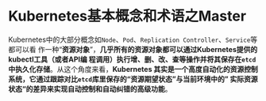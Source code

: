 Kubernetes基本概念和术语之Master
================================================================================
Kubernetes中的大部分概念如`Node`、`Pod`、`Replication Controller`、`Service`等都可以看
作一种“**资源对象**”，**几乎所有的资源对象都可以通过Kubernetes提供的kubectl工具（或者API编
程调用）执行增、删、改、查等操作并将其保存在`etcd`中执久化存储**。从这个角度来看，**Kubernetes
其实是一个高度自动化的资源控制系统，它通过跟踪对比`etcd`库里保存的“资源期望状态”与当前环境中的”
实际资源状态“的差异来实现自动控制和自动纠错的高级功能**。
